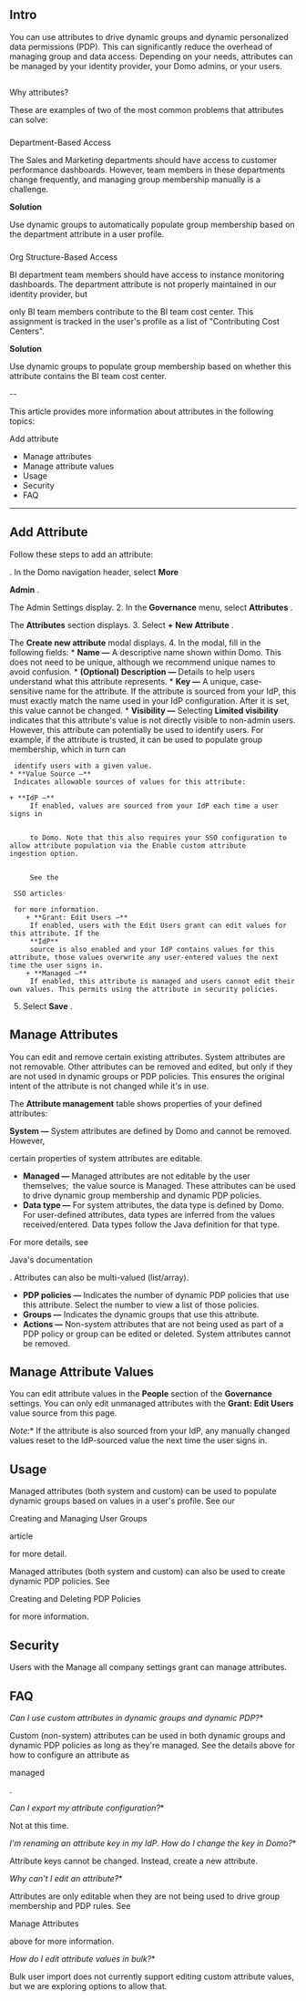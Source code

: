 

Intro
-------

You can use attributes to drive dynamic groups and dynamic personalized data permissions (PDP). This can significantly reduce the overhead of managing group and data access. Depending on your needs, attributes can be managed by your identity provider, your Domo admins, or your users.

##
 Why attributes?

These are examples of two of the most common problems that attributes can solve:

###
 Department-Based Access

The Sales and Marketing departments should have access to customer performance dashboards. However, team members in these departments change frequently, and managing group membership manually is a challenge.


**Solution**

Use dynamic groups to automatically populate group membership based on the department attribute in a user profile.

###
 Org Structure-Based Access

BI department team members should have access to instance monitoring dashboards. The department attribute is not properly maintained in our identity provider, but


 only BI team members contribute to the BI team cost center. This assignment is tracked in the user's profile as a list of "Contributing Cost Centers".


**Solution**


 Use dynamic groups to populate group membership based on whether this attribute contains the BI team cost center.

--

This article provides more information about attributes in the following topics:

 Add attribute
* Manage attributes
* Manage attribute values
* Usage
* Security
* FAQ


---

Add Attribute
-----------------

Follow these steps to add an attribute:

. In the Domo navigation header, select
 **More**
 >
 **Admin**
 .


 The Admin Settings display.
2. In the
 **Governance**
 menu, select
 **Attributes**
 .


 The
 **Attributes**
 section displays.
3. Select
 **+**
**New Attribute**
 .


 The
 **Create new attribute**
 modal displays.
4. In the modal, fill in the following fields:
	* **Name —**
	 A descriptive name shown within Domo. This does not need to be unique, although we recommend unique names to avoid confusion.
	* **(Optional) Description —**
	 Details to help users understand what this attribute represents.
	* **Key —**
	 A unique, case-sensitive name for the attribute. If the attribute is sourced from your IdP, this must exactly match the name used in your IdP configuration. After it is set, this value cannot be changed.
	* **Visibility —**
	 Selecting
	 **Limited visibility**
	 indicates that this attribute's value is not directly visible to non-admin users. However, this attribute can potentially be used to identify users. For example, if the attribute is trusted, it can be used to populate group membership, which in turn can


	 identify users with a given value.
	* **Value Source —**
	 Indicates allowable sources of values for this attribute:

	+ **IdP —**
		 If enabled, values are sourced from your IdP each time a user signs in


		 to Domo. Note that this also requires your SSO configuration to allow attribute population via the Enable custom attribute ingestion option.


		 See the

	 SSO articles

	 for more information.
		+ **Grant: Edit Users —**
		 If enabled, users with the Edit Users grant can edit values for this attribute. If the
		 **IdP**
		 source is also enabled and your IdP contains values for this attribute, those values overwrite any user-entered values the next time the user signs in.
		+ **Managed —**
		 If enabled, this attribute is managed and users cannot edit their own values. This permits using the attribute in security policies.
5. Select
 **Save**
 .

Manage Attributes
---------------------

You can edit and remove certain existing attributes. System attributes are not removable. Other attributes can be removed and edited, but only if they are not used in dynamic groups or PDP policies. This ensures the original intent of the attribute is not changed while it's in use.

The
 **Attribute management**
 table shows properties of your defined attributes:

 **System —**
 System attributes are defined by Domo and cannot be removed. However,


 certain properties of system attributes are editable.
* **Managed —**
 Managed attributes are not editable by the user themselves;  the value source is Managed. These attributes can be used to drive dynamic group membership and dynamic PDP policies.
* **Data type —**
 For system attributes, the data type is defined by Domo. For user-defined attributes, data types are inferred from the values received/entered. Data types follow the Java definition for that type.


 For more details, see

Java's documentation

. Attributes can also be multi-valued (list/array).
* **PDP policies —**
 Indicates the number of dynamic PDP policies that use this attribute. Select the number to view a list of those policies.
* **Groups —**
 Indicates the dynamic groups that use this attribute.
* **Actions —**
 Non-system attributes that are not being used as part of a PDP policy or group can be edited or deleted. System attributes cannot be removed.

Manage Attribute Values
---------------------------

You can edit attribute values in the
 **People**
 section of the
 **Governance**
 settings. You can only edit unmanaged attributes with the
 **Grant: Edit Users**
 value source from this page.

*Note:**
 If the attribute is also sourced from your IdP, any manually changed values reset to the IdP-sourced value the next time the user signs in.

Usage
---------

Managed attributes (both system and custom) can be used to populate dynamic groups based on values in a user's profile. See our

Creating and Managing User Groups

article


 for more detail.


 Managed attributes (both system and custom) can also be used to create dynamic PDP policies. See

Creating and Deleting PDP Policies

for more information.


 Security
------------

Users with the Manage all company settings grant can manage attributes.


 FAQ
-------

*Can I use custom attributes in dynamic groups and dynamic PDP?**


 Custom (non-system) attributes can be used in both dynamic groups and dynamic PDP policies as long as they're managed. See the details above for how to configure an attribute as

managed

.

*Can I export my attribute configuration?**

Not at this time.

*I'm renaming an attribute key in my IdP. How do I change the key in Domo?**

Attribute keys cannot be changed. Instead, create a new attribute.

*Why can't I edit an attribute?**

Attributes are only editable when they are not being used to drive group membership and PDP rules. See

Manage Attributes

above for more information.

*How do I edit attribute values in bulk?**

Bulk user import does not currently support editing custom attribute values, but we are exploring options to allow that.

